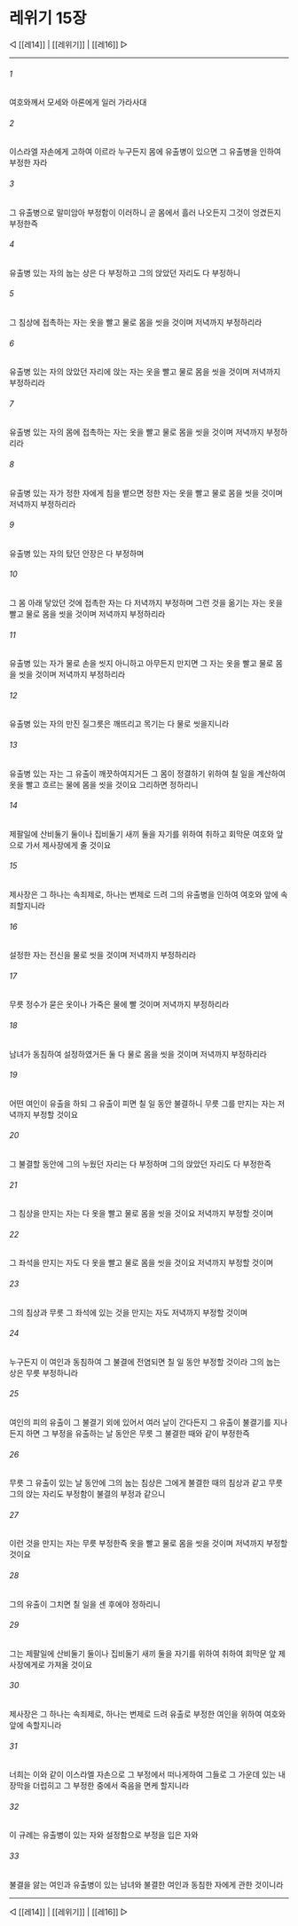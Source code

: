 # 레위기 15장

◁ [[레14]] | [[레위기]] | [[레16]] ▷
***

###### 1
여호와께서 모세와 아론에게 일러 가라사대

###### 2
이스라엘 자손에게 고하여 이르라 누구든지 몸에 유출병이 있으면 그 유출병을 인하여 부정한 자라

###### 3
그 유출병으로 말미암아 부정함이 이러하니 곧 몸에서 흘러 나오든지 그것이 엉겼든지 부정한즉

###### 4
유출병 있는 자의 눕는 상은 다 부정하고 그의 앉았던 자리도 다 부정하니

###### 5
그 침상에 접촉하는 자는 옷을 빨고 물로 몸을 씻을 것이며 저녁까지 부정하리라

###### 6
유출병 있는 자의 앉았던 자리에 앉는 자는 옷을 빨고 물로 몸을 씻을 것이며 저녁까지 부정하리라

###### 7
유출병 있는 자의 몸에 접촉하는 자는 옷을 빨고 물로 몸을 씻을 것이며 저녁까지 부정하리라

###### 8
유출병 있는 자가 정한 자에게 침을 뱉으면 정한 자는 옷을 빨고 물로 몸을 씻을 것이며 저녁까지 부정하리라

###### 9
유출병 있는 자의 탔던 안장은 다 부정하며

###### 10
그 몸 아래 닿았던 것에 접촉한 자는 다 저녁까지 부정하며 그런 것을 옮기는 자는 옷을 빨고 물로 몸을 씻을 것이며 저녁까지 부정하리라

###### 11
유출병 있는 자가 물로 손을 씻지 아니하고 아무든지 만지면 그 자는 옷을 빨고 물로 몸을 씻을 것이며 저녁까지 부정하리라

###### 12
유출병 있는 자의 만진 질그릇은 깨뜨리고 목기는 다 물로 씻을지니라

###### 13
유출병 있는 자는 그 유출이 깨끗하여지거든 그 몸이 정결하기 위하여 칠 일을 계산하여 옷을 빨고 흐르는 물에 몸을 씻을 것이요 그리하면 정하리니

###### 14
제팔일에 산비둘기 둘이나 집비둘기 새끼 둘을 자기를 위하여 취하고 회막문 여호와 앞으로 가서 제사장에게 줄 것이요

###### 15
제사장은 그 하나는 속죄제로, 하나는 번제로 드려 그의 유출병을 인하여 여호와 앞에 속죄할지니라

###### 16
설정한 자는 전신을 물로 씻을 것이며 저녁까지 부정하리라

###### 17
무릇 정수가 묻은 옷이나 가죽은 물에 빨 것이며 저녁까지 부정하리라

###### 18
남녀가 동침하여 설정하였거든 둘 다 물로 몸을 씻을 것이며 저녁까지 부정하리라

###### 19
어떤 여인이 유출을 하되 그 유출이 피면 칠 일 동안 불결하니 무릇 그를 만지는 자는 저녁까지 부정할 것이요

###### 20
그 불결할 동안에 그의 누웠던 자리는 다 부정하며 그의 앉았던 자리도 다 부정한즉

###### 21
그 침상을 만지는 자는 다 옷을 빨고 물로 몸을 씻을 것이요 저녁까지 부정할 것이며

###### 22
그 좌석을 만지는 자도 다 옷을 빨고 물로 몸을 씻을 것이요 저녁까지 부정할 것이며

###### 23
그의 침상과 무릇 그 좌석에 있는 것을 만지는 자도 저녁까지 부정할 것이며

###### 24
누구든지 이 여인과 동침하여 그 불결에 전염되면 칠 일 동안 부정할 것이라 그의 눕는 상은 무릇 부정하니라

###### 25
여인의 피의 유출이 그 불결기 외에 있어서 여러 날이 간다든지 그 유출이 불결기를 지나든지 하면 그 부정을 유출하는 날 동안은 무릇 그 불결한 때와 같이 부정한즉

###### 26
무릇 그 유출이 있는 날 동안에 그의 눕는 침상은 그에게 불결한 때의 침상과 같고 무릇 그의 앉는 자리도 부정함이 불결의 부정과 같으니

###### 27
이런 것을 만지는 자는 무릇 부정한즉 옷을 빨고 물로 몸을 씻을 것이며 저녁까지 부정할 것이요

###### 28
그의 유출이 그치면 칠 일을 센 후에야 정하리니

###### 29
그는 제팔일에 산비둘기 둘이나 집비둘기 새끼 둘을 자기를 위하여 취하여 회막문 앞 제사장에게로 가져올 것이요

###### 30
제사장은 그 하나는 속죄제로, 하나는 번제로 드려 유출로 부정한 여인을 위하여 여호와 앞에 속할지니라

###### 31
너희는 이와 같이 이스라엘 자손으로 그 부정에서 떠나게하여 그들로 그 가운데 있는 내 장막을 더럽히고 그 부정한 중에서 죽음을 면케 할지니라

###### 32
이 규례는 유출병이 있는 자와 설정함으로 부정을 입은 자와

###### 33
불결을 앓는 여인과 유출병이 있는 남녀와 불결한 여인과 동침한 자에게 관한 것이니라

***
◁ [[레14]] | [[레위기]] | [[레16]] ▷